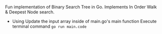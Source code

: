 Fun implementation of Binary Search Tree in Go.  Implements In Order Walk & Deepest Node search.  

* Using
Update the input array inside of main.go's main function
Execute terminal command `go run main.code`